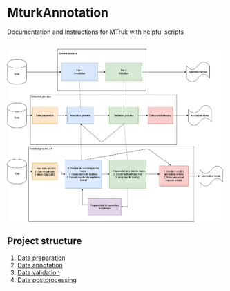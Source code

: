 # MturkAnnotation
Documentation and Instructions for MTruk with helpful scripts<br><br>

<img src="images/VisioProcess.png" height="400" width="500" title="Process diagram"/><br>

## Project structure

1. [Data preparation](https://github.com/ReconAI/MturkAnnotation/tree/master/0_Prepartion)
2. [Data annotation](https://github.com/ReconAI/MturkAnnotation/tree/master/1_Annotation)
3. [Data validation](https://github.com/ReconAI/MturkAnnotation/tree/master/2_Validation)
4. [Data postprocessing](https://github.com/ReconAI/MturkAnnotation/tree/master/3_Finalization)
